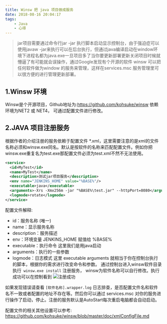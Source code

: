 ```yaml
---
title: Winsw 把 java 项目做成服务
date: 2018-08-16 20:04:17
tags: 
	- Java
	- 心得
---
```


>jar项目需要通过命令行jar -jar 执行脚本启动显示控制台，由于强迫症可以使用javaw -jar来执行可以在后台执行，但通过java编译启动在window环境下进程名都为java.exe一旦项目多了当你要更新部署更新关闭项目时候就懵逼了有可能就会误操作，通过Google发现有个开源的软件
winsw 可以把任何软件做为window 的服务来管理，这样在services.msc 服务管理里可以很方便的进行管理更新部署。

## 1.Winsw 环境
Winsw是个开源项目，Github地址为:https://github.com/kohsuke/winsw 依赖环境为NET2 或 NET4， 可通过配置文件进行修改。

## 2.JAVA 项目注册服务
根据作者的介绍注册的服务依赖于配置文件 *.xml，这里需要注意的是xml的文件名称必须和winsw.exe同名。默认是按软件的名称来匹配配置文件。例如你把winsw.exe重复名为test.exe那配置文件必须为test.xml不然不无法使用。
``` xml
<service>
  <id>MyTest</id>
  <name>MyTest</name>
  <description>测试jar项目服务</description>
  <env name="JENKINS_HOME" value="%BASE%"/>
  <executable>java</executable>
  <arguments>-Xrs -Xmx256m -jar "%BASE%\test.jar" --httpPort=8080</arguments>
  <logmode>rotate</logmode>
</service>
```
配置文件解释:
- id：服务名称 (唯一)
- name：显示服务名称
- description：服务描述
- env：环境变量 JENKINS_HOME 赋值给 %BASE%
- executable：执行命令 这里我们是用java启动
- arguments：执行的一些参数
- logmode：日志模式
这里 executable arguments 就相当于你在控制台执行的脚本，根据你的需求进行改变命令和参数。
通过控制台进入winsw软件目录执行`` winsw.exe install`` 注册服务， winsw为软件名称可以自行修改。执行成功可以在控制看到
![注册成功](/images/winsw.png)

如果发现错误请查看 `[软件名称].wrapper.log` 日志排查，是否配置文件名和软件名不一致或者配置的地址不存在等。然后你可以通过 services.msc 对你的服务进行操作了启动，停止。注册的服务默认是AutoStart每次重启电脑都会自动启动。

配置文件的相关其他设置可以参考: https://github.com/kohsuke/winsw/blob/master/doc/xmlConfigFile.md
